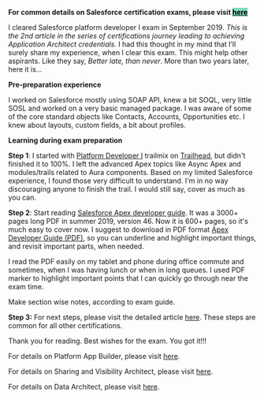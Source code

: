 <!-- wp:paragraph -->
<p><strong>For common details on Salesforce certification exams, please visit <a rel="noreferrer noopener" href="https://lifeis2golearn.com/salesforce-certification-exams/" target="_blank"><mark style="background-color:#7bdcb5" class="has-inline-color">here</mark></a></strong></p>
<!-- /wp:paragraph -->

<!-- wp:paragraph -->
<p>I cleared Salesforce platform developer I exam in September 2019. <em>This is the 2nd article in the series of certifications journey leading to achieving Application Architect credentials.</em> I had this thought in my mind that I’ll surely share my experience, when I clear this exam. This might help other aspirants. Like they say, <em>Better late, than never</em>. More than two years later, here it is…</p>
<!-- /wp:paragraph -->

<!-- wp:paragraph -->
<p><strong>Pre-preparation experience</strong></p>
<!-- /wp:paragraph -->

<!-- wp:paragraph -->
<p>I worked on Salesforce mostly using SOAP API, knew a bit SOQL, very little SOSL and worked on a very basic managed package. I was aware of some of the core standard objects like Contacts, Accounts, Opportunities etc. I knew about layouts, custom fields, a bit about profiles.</p>
<!-- /wp:paragraph -->

<!-- wp:paragraph -->
<p></p>
<!-- /wp:paragraph -->

<!-- wp:paragraph -->
<p><strong>Learning during exam preparation</strong></p>
<!-- /wp:paragraph -->

<!-- wp:paragraph -->
<p><strong>Step 1</strong>:   I started with <a rel="noreferrer noopener" href="https://trailhead.salesforce.com/en/users/strailhead/trailmixes/prepare-for-your-salesforce-platform-developer-i-credential#" target="_blank">Platform Developer I</a> trailmix on <a rel="noreferrer noopener" href="https://trailhead.salesforce.com" target="_blank">Trailhead</a>, but didn't finished it to 100%. I left the advanced Apex topics like Async Apex and modules/trails related to Aura components. Based on my limited Salesforce experience, I found those very difficult to understand. I'm in no way discouraging anyone to finish the trail. I would still say, cover as much as you can.</p>
<!-- /wp:paragraph -->

<!-- wp:paragraph -->
<p><strong>Step 2</strong>:   Start reading <a rel="noreferrer noopener" href="https://developer.salesforce.com/docs/atlas.en-us.apexcode.meta/apexcode/apex_dev_guide.htm" target="_blank">Salesforce Apex developer guide</a>. It was a 3000+ pages long PDF in summer 2019, version 46. Now it is 600+ pages, so it's much easy to cover now. I suggest to download in PDF format <a href="https://resources.docs.salesforce.com/236/latest/en-us/sfdc/pdf/salesforce_apex_developer_guide.pdf">Apex Developer Guide (PDF)</a>, so you can underline and highlight important things, and revisit important parts, when needed.</p>
<!-- /wp:paragraph -->

<!-- wp:paragraph -->
<p>I read the PDF easily on my tablet and phone during office commute and sometimes, when I was having lunch or when in long queues. I used PDF marker to highlight important points that I can quickly go through near the exam time.</p>
<!-- /wp:paragraph -->

<!-- wp:paragraph -->
<p>Make section wise notes, according to exam guide.</p>
<!-- /wp:paragraph -->

<!-- wp:paragraph -->
<p><strong>Step 3:</strong>   For next steps, please visit the detailed article <a rel="noreferrer noopener" href="https://lifeis2golearn.com/salesforce-certification-exams" target="_blank">here</a>. These steps are common for all other certifications.</p>
<!-- /wp:paragraph -->

<!-- wp:paragraph -->
<p>Thank you for reading. Best wishes for the exam. You got it!!!</p>
<!-- /wp:paragraph -->

<!-- wp:paragraph -->
<p>For details on Platform App Builder, please visit <a href="https://lifeis2golearn.com/salesforce-platform-app-builder/" target="_blank" rel="noreferrer noopener">here</a>.</p>
<!-- /wp:paragraph -->

<!-- wp:paragraph -->
<p>For details on Sharing and Visibility Architect, please visit <a href="https://lifeis2golearn.com/my-learning-journey-salesforce-sharing-and-visibility-architect-certification-exam/" target="_blank" rel="noreferrer noopener">here</a>.</p>
<!-- /wp:paragraph -->

<!-- wp:paragraph -->
<p>For details on Data Architect, please visit <a href="https://lifeis2golearn.com/my-learning-journey-salesforce-data-architect-certification-exam/" target="_blank" rel="noreferrer noopener">here</a>.</p>
<!-- /wp:paragraph -->
